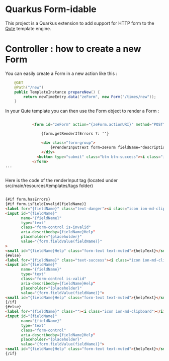 # Quarkus Form-idable

This project is a Quarkus extension to add support for HTTP form to the [Qute](https://quarkus.io/guides/qute-reference) template engine.

# Controller : how to create a new Form

You can easily create a Form in a new action like this : 

```java
    @GET
    @Path("/new")
    public TemplateInstance prepareNew() {
        return newTimeEntry.data("zeForm", new Form("/times/new"));
    }
```    

In your Qute template you can then use the Form object to render a Form :

```html

            <form id="zeForm" action="{zeForm.actionURI}" method="POST" class="form">

                {form.getRenderIfErrors ?: ''}

                <div class="form-group">
                    {#renderInputText form=zeForm fieldName="description" label="Task description :" placeholder="Enter task description" helpText="Required. Be as descriptive as possible. Explain what you worked on today."}{/renderInputText}
                </div>
              <button type="submit" class="btn btn-success"><i class="icon ion-md-archive" size="small"></i> Save new entry</button>
            </form>
...
              
```              

Here is the code of the renderInput tag (located under src/main/resources/templates/tags folder) 

```html

{#if form.hasErrors}
{#if form.isFieldInvalid(fieldName)}
<label for="{fieldName}" class="text-danger"><i class="icon ion-md-clipboard"></i> {label}</label>
<input id="{fieldName}"
       name="{fieldName}"
       type="text"
       class="form-control is-invalid"
       aria-describedby={fieldName}Help"
       placeholder="{placeholder}"
       value="{form.fieldValue(fieldName)}"
>
<small id="{fieldName}Help" class="form-text text-muted">{helpText}</small>
{#else}
<label for="{fieldName}" class="text-success"><i class="icon ion-md-clipboard"></i> {label}</label>
<input id="{fieldName}"
       name="{fieldName}"
       type="text"
       class="form-control is-valid"
       aria-describedby={fieldName}Help"
       placeholder="{placeholder}"
       value="{form.fieldValue(fieldName)}">
<small id="{fieldName}Help" class="form-text text-muted">{helpText}</small>
{/if}
{#else}
<label for="{fieldName}" class=""><i class="icon ion-md-clipboard"></i> {label}</label>
<input id="{fieldName}"
       name="{fieldName}"
       type="text"
       class="form-control"
       aria-describedby={fieldName}Help"
       placeholder="{placeholder}"
       value="{form.fieldValue(fieldName)}">
<small id="{fieldName}Help" class="form-text text-muted">{helpText}</small>
{/if}
```

